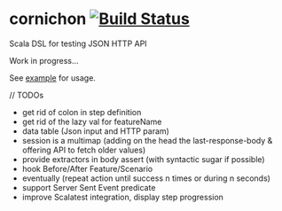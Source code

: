 cornichon [![Build Status](https://travis-ci.org/agourlay/cornichon.png?branch=master)](https://travis-ci.org/agourlay/cornichon)
=========

Scala DSL for testing JSON HTTP API

Work in progress...

See [example](https://github.com/agourlay/cornichon/blob/master/src/test/scala/com/github/agourlay/cornichon/examples/CornichonExamplesSpec.scala) for usage.

// TODOs
- get rid of colon in step definition
- get rid of the lazy val for featureName
- data table (Json input and HTTP param)
- session is a multimap (adding on the head the last-response-body & offering API to fetch older values)
- provide extractors in body assert (with syntactic sugar if possible)
- hook Before/After Feature/Scenario
- eventually (repeat action until success n times or during n seconds)
- support Server Sent Event predicate
- improve Scalatest integration, display step progression